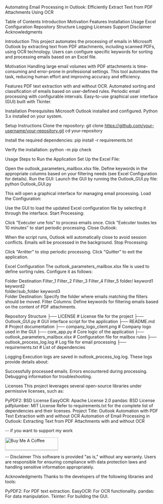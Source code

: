 Automating Email Processing in Outlook: Efficiently Extract Text from PDF Attachments Using OCR


Table of Contents
Introduction
Motivation
Features
Installation
Usage
Excel Configuration
Repository Structure
Logging
Licenses
Support
Disclaimer
Acknowledgments


Introduction
This project automates the processing of emails in Microsoft Outlook by extracting text from PDF attachments, including scanned PDFs, using OCR technology. Users can configure specific keywords for sorting and processing emails based on an Excel file.


Motivation
Handling large email volumes with PDF attachments is time-consuming and error-prone in professional settings. This tool automates the task, reducing human effort and improving accuracy and efficiency.


Features
PDF text extraction with and without OCR.
Automated sorting and classification of emails based on user-defined rules.
Periodic email processing with configurable intervals.
Easy-to-use graphical user interface (GUI) built with Tkinter.


Installation
Prerequisites
Microsoft Outlook installed and configured.
Python 3.x installed on your system.


Setup Instructions
Clone the repository:
git clone https://github.com/your-username/your-repository.git
cd your-repository

Install the required dependencies:
pip install -r requirements.txt

Verify the installation:
python -m pip check

Usage
Steps to Run the Application
Set Up the Excel File:

Open the outlook_parameters_mailbox.xlsx file.
Define keywords in the appropriate columns based on your filtering needs (see Excel Configuration for details).
Run the GUI:
Launch the GUI by running the Outlook_GUI.py file:
python Outlook_GUI.py


This will open a graphical interface for managing email processing.
Load the Configuration:

Use the GUI to load the updated Excel configuration file by selecting it through the interface.
Start Processing:

Click "Exécuter une fois" to process emails once.
Click "Exécuter toutes les 10 minutes" to start periodic processing.
Close Outlook:

When the script runs, Outlook will automatically close to avoid session conflicts. Emails will be processed in the background.
Stop Processing:

Click "Arrêter" to stop periodic processing.
Click "Quitter" to exit the application.


Excel Configuration
The outlook_parameters_mailbox.xlsx file is used to define sorting rules. Configure it as follows:

Folder Destination	Filter_1	Filter_2	Filter_3	Filter_4	Filter_5
folder/	keyword1	keyword2			
folder/sub_folder	keyword3				
Folder Destination: Specify the folder where emails matching the filters should be moved.
Filter Columns: Define keywords for filtering emails based on the content of PDF attachments.

Repository Structure
├── LICENSE                       # License file for the project
├── Outlook_GUI.py                # GUI interface script for the application
├── README.md                     # Project documentation
├── company_logo_client.png       # Company logo used in the GUI
├── core_app.py                   # Core logic of the application
├── outlook_parameters_mailbox.xlsx # Configuration file for mailbox rules
├── outlook_process_log.log       # Log file for email processing
├── requirements.txt              # List of dependencies


Logging
Execution logs are saved in outlook_process_log.log. These logs provide details about:

Successfully processed emails.
Errors encountered during processing.
Debugging information for troubleshooting.


Licenses
This project leverages several open-source libraries under permissive licenses, such as:

PyPDF2: BSD License
EasyOCR: Apache License 2.0
pandas: BSD License
pdfplumber: MIT License
Refer to requirements.txt for the complete list of dependencies and their licenses.
Project Title: Outlook Automation with PDF Text Extraction with and without OCR
Automation of Email Processing in Outlook: Extracting Text from PDF Attachments with and without OCR


--
if you want to support my work 

<a href="https://buymeacoffee.com/lostmedoulle" target="_blank"><img src="https://www.buymeacoffee.com/assets/img/custom_images/orange_img.png" alt="Buy Me A Coffee" style="height: 41px !important;width: 174px !important;box-shadow: 0px 3px 2px 0px rgba(190, 190, 190, 0.5) !important;-webkit-box-shadow: 0px 3px 2px 0px rgba(190, 190, 190, 0.5) !important;" ></a>

--
Disclaimer
This software is provided "as is," without any warranty. Users are responsible for ensuring compliance with data protection laws and handling sensitive information appropriately.

Acknowledgments
Thanks to the developers of the following libraries and tools:

PyPDF2: For PDF text extraction.
EasyOCR: For OCR functionality.
pandas: For data manipulation.
Tkinter: For building the GUI.
